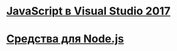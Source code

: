 # [JavaScript в Visual Studio 2017](/visualstudio/javascript/javascript-in-vs-2017)
# [Средства для Node.js](/visualstudio/javascript/tutorial-nodejs)
